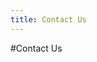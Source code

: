 ```yaml
---
title: Contact Us
---
```

#Contact Us

<script type="text/javascript" src="http://form.jotformpro.com/jsform/42164586831964"></script>